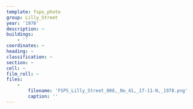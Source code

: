 ```yaml
---
template: fsps_photo
group: Lilly_Street
year: '1978'
description: ~
buildings:
    - ''
coordinates: ~
heading: ~
classification: ~
section: ~
cell: ~
film_roll: ~
files:
    -
        filename: 'FSPS_Lilly_Street_008,_No_41,_17-11-N,_1978.png'
        caption: ''
---
```

